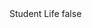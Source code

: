 <?xml version="1.0" encoding="UTF-8"?>
<CustomMetadata xmlns="http://soap.sforce.com/2006/04/metadata">
    <label>Student Life</label>
    <protected>false</protected>
</CustomMetadata>

